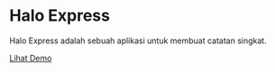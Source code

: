 # Halo Express

Halo Express adalah sebuah aplikasi untuk membuat catatan singkat.

[Lihat Demo](https://catatan-express.herokuapp.com)

